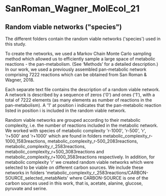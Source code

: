 # SanRoman_Wagner_MolEcol_21


## Random viable networks ("species")

The different folders contain the random viable networks ('species') used in this study. 

To create the networks, we used a Markov Chain Monte Carlo sampling method which allowed us to efficiently sample a large space of metabolic reactions - the pan-metabolism. (See ‘Methods’ for a detailed description.) In our work, we used a previously assembled pan-metabolic network comprising 7222 reactions which can be obtained from San Roman & Wagner, 2018. 

Each separate text file contains the description of a random viable network. A network is described by a sequence of zeros ('0') and ones ('1'), with a total of 7222 elements (as many elements as number of reactions in the pan-metabolism). A '1' at position i indicates that the pan-metabolic reaction listed in position i is included in the random viable network.

Random viable networks are grouped according to their metabolic complexity, i.e. the number of reactions included in the metabolic network. We worked with species of metabolic complexity 'r-1000', 'r-500', 'r', 'r+500' and 'r+1000' which are found in folders metabolic_complexity_r-1000_1583reactions, metabolic_complexity_r-500_2083reactions, metabolic_complexity_r_2583reactions, metabolic_complexity_r+500_3083reactions and metabolic_complexity_r+1000_3583reactions respectively. In addition, for metabolic complexity 'r' we created random viable networks which were selected to be viable on different carbon sources. We include these networks in folders 'metabolic_complexity_r_2583reactions/CARBON-SOURCE_selected_metabNets' where CARBON-SOURCE is one of the carbon sources used in this work, that is, acetate, alanine, glucose, pyruvate and serine. 



